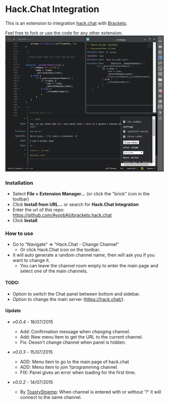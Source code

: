 # Hack.Chat Integration

This is an extension to integration [hack.chat](https://hack.chat/) with [Brackets](http://brackets.io). 

Feel free to fork or use the code for any other extension.
![alt text](screenshot/screenshot.png "Main Channel + Private Channel")

### Installation

* Select **File > Extension Manager...** (or click the "brick" icon in the toolbar)
* Click **Install from URL...** or search for **Hack.Chat Integration**
* Enter the url of this repo: https://github.com/AyoobAli/brackets.hack.chat
* Click **Install**

### How to use

 * Go to "Navigate" => "Hack.Chat - Change Channel"
    * Or click Hack.Chat icon on the toolbar.
 * It will auto generate a random channel name, then will ask you if you want to change it.
    * You can leave the channel room empty to enter the main page and select one of the main channels.


#### TODO:

 - Option to switch the Chat panel between bottom and sidebar.
 - Option to change the main server (https://hack.chat/).
 
#### Update

 - _v0.0.4_ - 16/07/2015
    - Add: Confirmation message when changing channel.
    - Add: New menu Item to get the URL to the current channel.
    - Fix: Deosn't change channel when panel is hidden.
    
 - _v0.0.3_ - 15/07/2015
    - ADD: Menu item to go to the main page of hack.chat
    - ADD: Menu item to join ?programming channel.
    - FIX: Panel gives an error when loading for the first time.

 - _v0.0.2_ - 14/07/2015
    - By [ToastyStoemp](https://github.com/ToastyStoemp): When channel is entered with or without '?' it will connect to the same channel.
